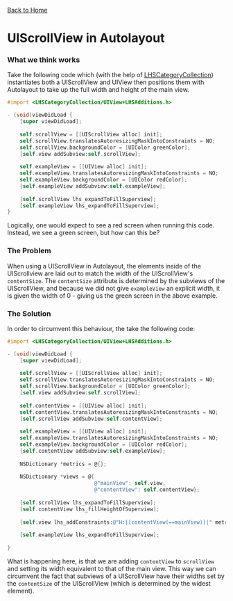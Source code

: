 [Back to Home](../../README.md)

# UIScrollView in Autolayout

### What we think works

Take the following code which (with the help of [LHSCategoryCollection](https://github.com/lionheart/LHSCategoryCollection)) instantiates both a UIScrollView and UIView then positions them with Autolayout to take up the full width and height of the main view.

```objective-c
#import <LHSCategoryCollection/UIView+LHSAdditions.h>

- (void)viewDidLoad {
    [super viewDidLoad];
    
    self.scrollView = [[UIScrollView alloc] init];
    self.scrollView.translatesAutoresizingMaskIntoConstraints = NO;
    self.scrollView.backgroundColor = [UIColor greenColor];
    [self.view addSubview:self.scrollView];
    
    self.exampleView = [[UIView alloc] init];
    self.exampleView.translatesAutoresizingMaskIntoConstraints = NO;
    self.exampleView.backgroundColor = [UIColor redColor];
    [self.exampleView addSubview:self.exampleView];
    
    [self.scrollView lhs_expandToFillSuperview];
    [self.exampleView lhs_expandToFillSuperview];
}
```

Logically, one would expect to see a red screen when running this code. Instead, we see a green screen, but how can this be?

### The Problem

When using a UIScrollView in Autolayout, the elements inside of the UIScrollview are laid out to match the width of the UIScrollView's `contentSize`. The `contentSize` attribute is determined by the subviews of the UIScrollView, and because we did not give `exampleView` an explicit width, it is given the width of 0 - giving us the green screen in the above example.

### The Solution

In order to circumvent this behaviour, the take the following code:

```objective-c
#import <LHSCategoryCollection/UIView+LHSAdditions.h>

- (void)viewDidLoad {
    [super viewDidLoad];
    
    self.scrollView = [[UIScrollView alloc] init];
    self.scrollView.translatesAutoresizingMaskIntoConstraints = NO;
    self.scrollView.backgroundColor = [UIColor greenColor];
    [self.view addSubview:self.scrollView];
    
    self.contentView = [[UIView alloc] init];
    self.contentView.translatesAutoresizingMaskIntoConstraints = NO;
    [self.scrollView addSubview:self.contentView];
    
    self.exampleView = [[UIView alloc] init];
    self.exampleView.translatesAutoresizingMaskIntoConstraints = NO;
    self.exampleView.backgroundColor = [UIColor redColor];
    [self.contentView addSubview:self.exampleView];
    
    NSDictionary *metrics = @{};
    
    NSDictionary *views = @{
                            @"mainView": self.view,
                            @"contentView": self.contentView};
    
    [self.scrollView lhs_expandToFillSuperview];
    [self.contentView lhs_fillHeightOfSuperview];
    
    [self.view lhs_addConstraints:@"H:|[contentView(==mainView)]|" metrics:metrics views:views];
    
    [self.exampleView lhs_expandToFillSuperview];
    
}
```

What is happening here, is that we are adding `contentView` to `scrollView` and setting its width equivalent to that of the main view. This way we can circumvent the fact that subviews of a UIScrollView have their widths set by the `contentSize` of the UIScrollView (which is determined by the widest element).
